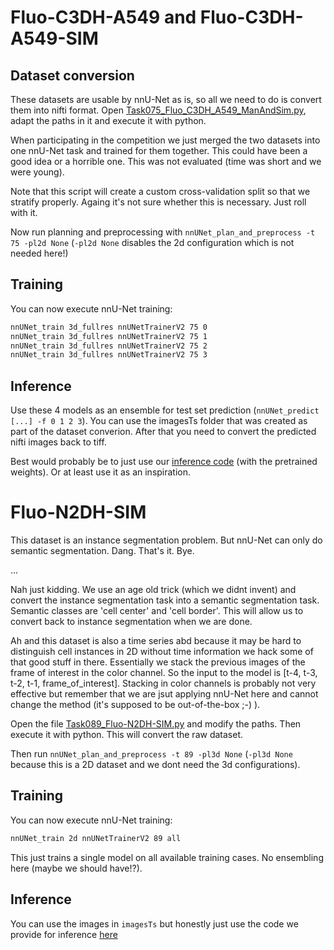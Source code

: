 # Fluo-C3DH-A549 and Fluo-C3DH-A549-SIM

## Dataset conversion
These datasets are usable by nnU-Net as is, so all we need to do is convert them into nifti format. 
Open [Task075_Fluo_C3DH_A549_ManAndSim.py](../../nnunet/dataset_conversion/Task075_Fluo_C3DH_A549_ManAndSim.py), 
adapt the paths in it and execute it with python.

When participating in the competition we just merged the two datasets into one nnU-Net task and trained for them 
together. This could have been a good idea or a horrible one. This was not evaluated (time was short and we were young).

Note that this script will create a custom cross-validation split so that we stratify properly. Againg it's not 
sure whether this is necessary. Just roll with it.

Now run planning and preprocessing with 
`nnUNet_plan_and_preprocess -t 75 -pl2d None` (`-pl2d None` disables the 2d configuration which is not needed here!)

## Training
You can now execute nnU-Net training:
```bash
nnUNet_train 3d_fullres nnUNetTrainerV2 75 0
nnUNet_train 3d_fullres nnUNetTrainerV2 75 1
nnUNet_train 3d_fullres nnUNetTrainerV2 75 2
nnUNet_train 3d_fullres nnUNetTrainerV2 75 3
```

## Inference

Use these 4 models as an ensemble for test set prediction (`nnUNet_predict [...] -f 0 1 2 3`). You can use the 
imagesTs folder that was created as part of the dataset converion. After that you need to 
convert the predicted nifti images back to tiff. 

Best would probably be to just use our [inference code](http://celltrackingchallenge.net/participants/DKFZ-GE/) 
(with the pretrained weights). Or at least use it as an inspiration.

# Fluo-N2DH-SIM
This dataset is an instance segmentation problem. But nnU-Net can only do semantic segmentation. Dang. That's it. Bye.

...

Nah just kidding. We use an age old trick (which we didnt invent) and convert the instance segmentation task into a 
semantic segmentation task. Semantic classes are 'cell center' and 'cell border'. This will allow us to convert back
to instance segmentation when we are done.

Ah and this dataset is also a time series abd because it may be hard to distinguish cell instances in 2D without time 
information we hack some of that good stuff in there. Essentially we stack the previous images of the frame of interest 
in the color channel. So the input to the model is [t-4, t-3, t-2, t-1, frame_of_interest]. Stacking in color channels
is probably not very effective but remember that we are jsut applying nnU-Net here and cannot change the method 
(it's supposed to be out-of-the-box ;-) ).

Open the file [Task089_Fluo-N2DH-SIM.py](../../nnunet/dataset_conversion/Task089_Fluo-N2DH-SIM.py) and 
modify the paths. Then execute it with python. This will convert the raw dataset.

Then run `nnUNet_plan_and_preprocess -t 89 -pl3d None` (`-pl3d None` because this is a 2D dataset and we dont need the 3d configurations).

## Training
You can now execute nnU-Net training:
```bash
nnUNet_train 2d nnUNetTrainerV2 89 all
```

This just trains a single model on all available training cases. No ensembling here (maybe we should have!?).

## Inference
You can use the images in `imagesTs` but honestly just use the code we provide for inference 
[here](http://celltrackingchallenge.net/participants/DKFZ-GE/)

